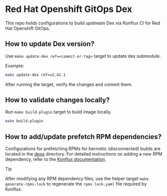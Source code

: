 # Red Hat Openshift GitOps Dex

This repo holds configurations to build upstream Dex via Konflux CI for Red Hat Openshift GitOps.

## How to update Dex version?

Use `make update-dex ref=<commit-or-tag>` target to update dex submodule. 

Example:
```bash
make update-dex ref=v2.41.1
```

After running the target, verify the changes and commit them.

## How to validate changes locally?

Run `make build-plugin` target to build image locally.

```bash
make build-plugin
```

## How to add/update prefetch RPM dependencies?

Configurations for prefetching RPMs for hermetic (disconnected) builds are located in the [deps](./deps) directory. For detailed instructions on adding a new RPM dependency, refer to the [Konflux documentation](https://konflux-ci.dev/docs/how-tos/configuring/prefetching-dependencies/#rpm).

> [!TIP]  
> After modifying any RPM dependency files, use the helper target `make generate-rpms-lock` to regenerate the `rpms.lock.yaml` file required by Konflux.